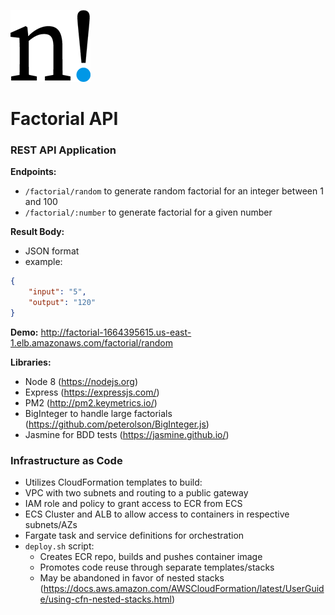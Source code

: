 ![project logo](logo.png)

# Factorial API

### REST API Application

**Endpoints:**
- `/factorial/random` to generate random factorial for an integer between 1 and 100
- `/factorial/:number` to generate factorial for a given number

**Result Body:**
- JSON format
- example:
```JSON
{
    "input": "5",
    "output": "120"
}
```
**Demo:** http://factorial-1664395615.us-east-1.elb.amazonaws.com/factorial/random 

**Libraries:**
- Node 8 (https://nodejs.org)
- Express (https://expressjs.com/)
- PM2 (http://pm2.keymetrics.io/)
- BigInteger to handle large factorials (https://github.com/peterolson/BigInteger.js)
- Jasmine for BDD tests (https://jasmine.github.io/)

### Infrastructure as Code
- Utilizes CloudFormation templates to build:
 - VPC with two subnets and routing to a public gateway
 - IAM role and policy to grant access to ECR from ECS
 - ECS Cluster and ALB to allow access to containers in respective subnets/AZs
 - Fargate task and service definitions for orchestration
- `deploy.sh` script:
  - Creates ECR repo, builds and pushes container image
  - Promotes code reuse through separate templates/stacks
  - May be abandoned in favor of nested stacks (https://docs.aws.amazon.com/AWSCloudFormation/latest/UserGuide/using-cfn-nested-stacks.html)

